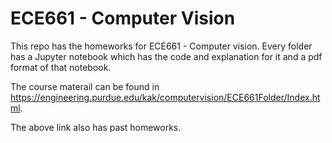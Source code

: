 # ECE661 - Computer Vision

This repo has the homeworks for ECE661 - Computer vision.
Every folder has a Jupyter notebook which has the code and explanation for it and a pdf format of that notebook.

The course materail can be found in https://engineering.purdue.edu/kak/computervision/ECE661Folder/Index.html.

The above link also has past homeworks.
